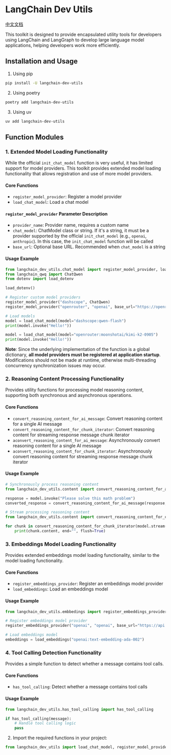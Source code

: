 # LangChain Dev Utils

[中文文档](README_cn.md)

This toolkit is designed to provide encapsulated utility tools for developers using LangChain and LangGraph to develop large language model applications, helping developers work more efficiently.

## Installation and Usage

1. Using pip

```bash
pip install -U langchain-dev-utils
```

2. Using poetry

```bash
poetry add langchain-dev-utils
```

3. Using uv

```bash
uv add langchain-dev-utils
```

## Function Modules

### 1. Extended Model Loading Functionality

While the official `init_chat_model` function is very useful, it has limited support for model providers. This toolkit provides extended model loading functionality that allows registration and use of more model providers.

#### Core Functions

- `register_model_provider`: Register a model provider
- `load_chat_model`: Load a chat model

#### `register_model_provider` Parameter Description

- `provider_name`: Provider name, requires a custom name
- `chat_model`: ChatModel class or string. If it's a string, it must be a provider supported by the official `init_chat_model` (e.g., `openai`, `anthropic`). In this case, the `init_chat_model` function will be called
- `base_url`: Optional base URL. Recommended when `chat_model` is a string

#### Usage Example

```python
from langchain_dev_utils.chat_model import register_model_provider, load_chat_model
from langchain_qwq import ChatQwen
from dotenv import load_dotenv

load_dotenv()

# Register custom model providers
register_model_provider("dashscope", ChatQwen)
register_model_provider("openrouter", "openai", base_url="https://openrouter.ai/api/v1")

# Load models
model = load_chat_model(model="dashscope:qwen-flash")
print(model.invoke("Hello!"))

model = load_chat_model(model="openrouter:moonshotai/kimi-k2-0905")
print(model.invoke("Hello!"))
```

**Note**: Since the underlying implementation of the function is a global dictionary, **all model providers must be registered at application startup**. Modifications should not be made at runtime, otherwise multi-threading concurrency synchronization issues may occur.

### 2. Reasoning Content Processing Functionality

Provides utility functions for processing model reasoning content, supporting both synchronous and asynchronous operations.

#### Core Functions

- `convert_reasoning_content_for_ai_message`: Convert reasoning content for a single AI message
- `convert_reasoning_content_for_chunk_iterator`: Convert reasoning content for streaming response message chunk iterator
- `aconvert_reasoning_content_for_ai_message`: Asynchronously convert reasoning content for a single AI message
- `aconvert_reasoning_content_for_chunk_iterator`: Asynchronously convert reasoning content for streaming response message chunk iterator

#### Usage Example

```python
# Synchronously process reasoning content
from langchain_dev_utils.content import convert_reasoning_content_for_ai_message

response = model.invoke("Please solve this math problem")
converted_response = convert_reasoning_content_for_ai_message(response, think_tag=("", ""))

# Stream processing reasoning content
from langchain_dev_utils.content import convert_reasoning_content_for_chunk_iterator

for chunk in convert_reasoning_content_for_chunk_iterator(model.stream("Please solve this math problem"), think_tag=("", "")):
    print(chunk.content, end="", flush=True)
```

### 3. Embeddings Model Loading Functionality

Provides extended embeddings model loading functionality, similar to the model loading functionality.

#### Core Functions

- `register_embeddings_provider`: Register an embeddings model provider
- `load_embeddings`: Load an embeddings model

#### Usage Example

```python
from langchain_dev_utils.embbedings import register_embeddings_provider, load_embeddings

# Register embeddings model provider
register_embeddings_provider("openai", "openai", base_url="https://api.openai.com/v1")

# Load embeddings model
embeddings = load_embeddings("openai:text-embedding-ada-002")
```

### 4. Tool Calling Detection Functionality

Provides a simple function to detect whether a message contains tool calls.

#### Core Functions

- `has_tool_calling`: Detect whether a message contains tool calls

#### Usage Example

```python
from langchain_dev_utils.has_tool_calling import has_tool_calling

if has_tool_calling(message):
    # Handle tool calling logic
    pass
```

2. Import the required functions in your project:

```python
from langchain_dev_utils import load_chat_model, register_model_provider
```
